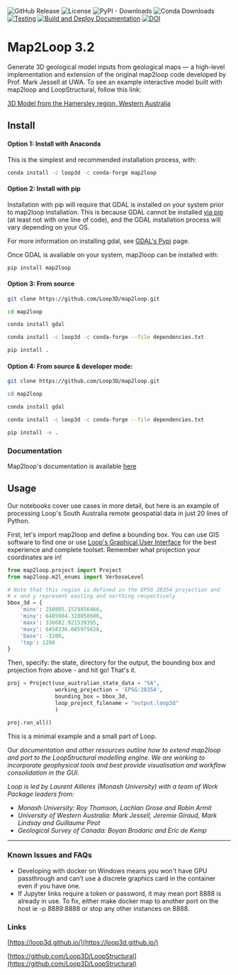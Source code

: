 ![GitHub Release](https://img.shields.io/github/v/release/loop3d/map2loop)
![License](https://img.shields.io/github/license/loop3d/map2loop)
![PyPI - Downloads](https://img.shields.io/pypi/dm/map2loop?label=pip%20downloads)
![Conda Downloads](https://img.shields.io/conda/dn/loop3d/map2loop?label=Conda%20downloads)
[![Testing](https://github.com/Loop3D/map2loop/actions/workflows/linting_and_testing.yml/badge.svg)](https://github.com/Loop3D/map2loop/actions/workflows/linting_and_testing.yml)
[![Build and Deploy Documentation](https://github.com/Loop3D/map2loop/actions/workflows/documentation.yml/badge.svg)](https://github.com/Loop3D/map2loop/actions/workflows/documentation.yml)
[![DOI](https://img.shields.io/static/v1?label=DOI&message=10.5194/gmd-14-5063-2021&color=blue)](https://doi.org/10.5194/gmd-14-5063-2021)

# Map2Loop 3.2

Generate 3D geological model inputs from geological maps — a high-level implementation and extension of the original map2loop code developed by Prof. Mark Jessell at UWA. To see an example interactive model built with map2loop and LoopStructural, follow this link:

<a href="http://tectonique.net/models/brockman_syncline.html">3D Model from the Hamersley region, Western Australia</a>

## Install

#### Option 1: Install with Anaconda

This is the simplest and recommended installation process, with:

```bash
conda install -c loop3d -c conda-forge map2loop
```

#### Option 2: Install with pip
Installation with pip will require that GDAL is installed on your system prior to map2loop installation. 
This is because GDAL cannot be installed <a href='https://hackernoon.com/hn-images/1*m4cnTYJWM7Rmpsju8dSHmQ.jpeg'>via pip</a> (at least not with one line of code), and the GDAL installation process will vary depending on your OS. 

For more information on installing gdal, see <a href="https://pypi.org/project/GDAL/">GDAL's Pypi</a> page.

Once GDAL is available on your system, map2loop can be installed with:
```bash
pip install map2loop
```

#### Option 3: From source

```bash
git clone https://github.com/Loop3D/map2loop.git

cd map2loop

conda install gdal

conda install -c loop3d -c conda-forge --file dependencies.txt

pip install .
```

#### Option 4: From source & developer mode:
```bash
git clone https://github.com/Loop3D/map2loop.git

cd map2loop

conda install gdal

conda install -c loop3d -c conda-forge --file dependencies.txt

pip install -e .
```

### Documentation

Map2loop's documentation is available <a href="https://loop3d.org/map2loop/">here</a>


## Usage

Our notebooks cover use cases in more detail, but here is an example of processing Loop's South Australia remote geospatial data in just 20 lines of Python.

First, let's import map2loop and define a bounding box. You can use GIS software to find one or use [Loop's Graphical User Interface](https://loop3d.github.io/downloads.html) for the best experience and complete toolset. Remember what projection your coordinates are in!

```python
from map2loop.project import Project
from map2loop.m2l_enums import VerboseLevel

# Note that this region is defined in the EPSG 28354 projection and
# x and y represent easting and northing respectively
bbox_3d = {
    'minx': 250805.1529856466,
    'miny': 6405084.328058686,
    'maxx': 336682.921539395,
    'maxy': 6458336.085975628,
    'base': -3200,
    'top': 1200
}
```

Then, specify: the state, directory for the output, the bounding box and projection from above - and hit go! That's it.

```python
proj = Project(use_australian_state_data = "SA",
               working_projection = 'EPSG:28354',
               bounding_box = bbox_3d,
               loop_project_filename = "output.loop3d"
               )

proj.run_all()
```

This is a minimal example and a small part of Loop.

Our _documentation and other resources outline how to extend map2loop and port to the LoopStructural modelling engine. We are working to incorporate geophysical tools and best provide visualisation and workflow consolidation in the GUI._

_Loop is led by Laurent Ailleres (Monash University) with a team of Work Package leaders from:_

- _Monash University: Roy Thomson, Lachlan Grose and Robin Armit_
- _University of Western Australia: Mark Jessell, Jeremie Giraud, Mark Lindsay and Guillaume Pirot_
- _Geological Survey of Canada: Boyan Brodaric and Eric de Kemp_

---

### Known Issues and FAQs

- Developing with docker on Windows means you won't have GPU passthrough and can’t use a discrete graphics card in the container even if you have one.
- If Jupyter links require a token or password, it may mean port 8888 is already in use. To fix, either make docker map to another port on the host ie -p 8889:8888 or stop any other instances on 8888.

### Links

[https://loop3d.github.io/](https://loop3d.github.io/)

[https://github.com/Loop3D/LoopStructural](https://github.com/Loop3D/LoopStructural)
